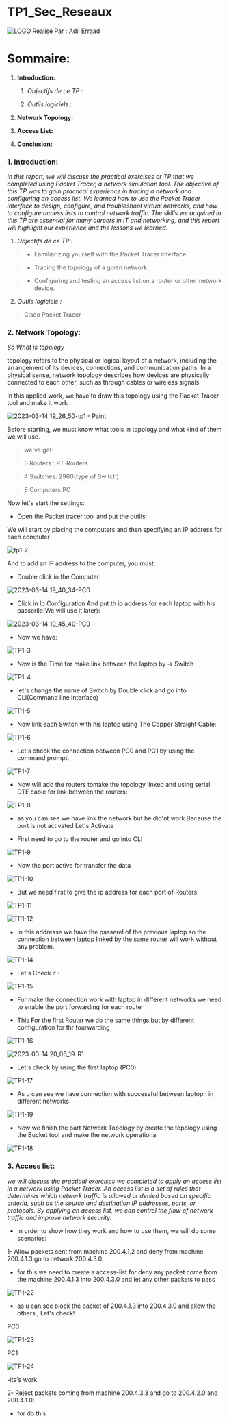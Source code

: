 # TP1_Sec_Reseaux
![LOGO](https://user-images.githubusercontent.com/99618982/225015198-317d743a-74b9-44ad-a13b-7e698620b346.jpeg)
Realisé Par : Adil Erraad

# Sommaire:

 1. **Introduction:**
 
    1. *Objectifs de ce TP :*
    
    2. *Outils logiciels :*
    
 2. **Network Topology:**
 
 3. **Access List:**
 
 4. **Conclusion:**
 
 
 
### 1. Introduction:

*In this report, we will discuss the practical exercises or TP that we completed using Packet Tracer, a network simulation tool. The objective of this TP was to gain practical experience in tracing a network and configuring an access list. We learned how to use the Packet Tracer interface to design, configure, and troubleshoot virtual networks, and how to configure access lists to control network traffic. The skills we acquired in this TP are essential for many careers in IT and networking, and this report will highlight our experience and the lessons we learned.* 

   1. *Objectifs de ce TP :*
   >
   > - Familiarizing yourself with the Packet Tracer interface.
           
   > - Tracing the topology of a given network.
           
   > - Configuring and testing an access list on a router or other network device.
           
   >
   
   2. *Outils logiciels :*
   >
   > Cisco Packet Tracer
   >
   
### 2. Network Topology:
 
 *So What is topology*
 
 topology refers to the physical or logical layout of a network, including the arrangement of its devices, connections, and communication paths. In a physical sense, network topology describes how devices are physically connected to each other, such as through cables or wireless signals
 
 In this applied work, we have to draw this topology using the Packet Tracer tool and make it work
 
 ![2023-03-14 19_26_50-tp1 - Paint](https://user-images.githubusercontent.com/99618982/225102657-8f7c6df8-36ea-4437-b4a6-a6ff3ff93ccd.jpg)


Before starting, we must know what tools in topology and what kind of them we will use.

> we've got:

> 3 Routers : PT-Routers

> 4 Switches: 2960(type of Switch)

> 8 Computers:PC

Now let's start the settings:

- Open the Packet tracer tool and put the outils:

We will start by placing the computers and then specifying an IP address for each computer


![tp1-2](https://user-images.githubusercontent.com/99618982/225105386-36f04e45-6343-4447-974d-d6470e582b7a.png)

And to add an IP address to the computer, you must:

 - Double click in the Computer:

![2023-03-14 19_40_34-PC0](https://user-images.githubusercontent.com/99618982/225105993-2e4b3dbc-df34-4756-8a0e-195638d61f8a.jpg)

- Click in Ip Configuration And put th ip address for each laptop with his passerile(We will use it later):


![2023-03-14 19_45_40-PC0](https://user-images.githubusercontent.com/99618982/225106715-4db8e502-fe8c-4304-bb4f-165effcacd68.jpg)


- Now we have:

![TP1-3](https://user-images.githubusercontent.com/99618982/225105505-b793f9a1-eb2c-457a-897a-77fa6fe9ed8c.png)

- Now is the Time for make link between the laptop by -> Switch

![TP1-4](https://user-images.githubusercontent.com/99618982/225107298-e8dbeb13-e17c-435a-968f-d21ffa2cde7c.png)

- let's change the name of Switch by Double click and go into CLI(Command line interface)

![TP1-5](https://user-images.githubusercontent.com/99618982/225107546-6e94d91b-c116-423b-91f6-119c4010b911.png)

- Now link each Switch with his laptop using The Copper Straight Cable:

![TP1-6](https://user-images.githubusercontent.com/99618982/225107869-1bc84f71-38d8-4ecd-abf9-3ee02e3ae4ce.png)

- Let's check the connection between PC0 and PC1 by using the command prompt:

![TP1-7](https://user-images.githubusercontent.com/99618982/225108199-e54ae466-ae43-4b71-bbfe-8178914a03c5.png)

- Now will add the routers tomake the topology linked and using serial DTE cable for link between the routers:

![TP1-8](https://user-images.githubusercontent.com/99618982/225108404-314ca67e-6bb7-4fa9-ad29-28fbb7fbf8c1.png)

- as you can see we have link the network but he did'nt work  Because the port is not activated Let's Activate

- First need to go to the router and go into CLI

![TP1-9](https://user-images.githubusercontent.com/99618982/225108986-6ba88c95-f776-4679-a77b-fbadad9b5c06.png)

- Now the port active for transfer the data 

![TP1-10](https://user-images.githubusercontent.com/99618982/225109346-4e158942-ba04-4f62-84b5-b4eb3ac974cd.png)

- But we need first to give the ip address for each port of Routers

![TP1-11](https://user-images.githubusercontent.com/99618982/225109524-87bcb6e2-3835-44d3-b3dd-4cf14d8c88e9.png)

![TP1-12](https://user-images.githubusercontent.com/99618982/225109556-5baa1923-296f-4717-b3f9-eb1fa9cd15ef.png)

- In this addresse we have the passerel of the previous laptop so the connection between laptop linked by the same router will work without any problem.

![TP1-14](https://user-images.githubusercontent.com/99618982/225109928-6b850dab-6ce6-4025-a90d-ba8095a2002c.png)

- Let's Check it :

![TP1-15](https://user-images.githubusercontent.com/99618982/225110184-afad82d7-2ab9-4056-aae5-77470d8f4b2c.png)

- For make the connection work with laptop in different networks we need to enable the port forwarding for each router :

- This For the first Router we do the same things but by different configuration for thr fourwarding

![TP1-16](https://user-images.githubusercontent.com/99618982/225110533-ed15abb3-7513-4729-a98d-ddf415418146.png)

![2023-03-14 20_06_19-R1](https://user-images.githubusercontent.com/99618982/225111542-c384c8c6-872c-436b-a43f-e4bec0e23d0f.jpg)

- Let's check by using the first laptop (PC0)

![TP1-17](https://user-images.githubusercontent.com/99618982/225111719-60ebffd3-8e4e-4204-8b83-9cee837e38cd.png)

- As u can see we have connection with successful between laptopn in different networks

![TP1-19](https://user-images.githubusercontent.com/99618982/225112357-b43f9804-cc29-4152-b8d8-527d829471dd.png)

- Now we finish the part Network Topology by create the topology using the Bucket tool and make the network operational

![TP1-18](https://user-images.githubusercontent.com/99618982/225113190-f62f8e46-ccdd-4b8e-adbb-0ccfa1cf39e0.png)

### 3. Access list:

*we will discuss the practical exercises we completed to apply an access list in a network using Packet Tracer. An access list is a set of rules that determines which network traffic is allowed or denied based on specific criteria, such as the source and destination IP addresses, ports, or protocols. By applying an access list, we can control the flow of network traffic and improve network security.*

- In order to show how they work and how to use them, we will do some scenarios:

1- Allow packets sent from machine 200.4.1.2 and deny from machine 200.4.1.3 go to network 200.4.3.0:

- for this we need to create a access-list for deny any packet come from the machine 200.4.1.3 into 200.4.3.0 and let any other packets to pass

![TP1-22](https://user-images.githubusercontent.com/99618982/225116339-b0c520cf-78d0-4ee2-9c18-83a4f0297661.png)

- as u can see block the packet of 200.4.1.3 into 200.4.3.0 and allow the others , Let's check!

 PC0
 
![TP1-23](https://user-images.githubusercontent.com/99618982/225116549-8414c888-9156-4496-b78a-3a7cf765ab34.png)

PC1 

![TP1-24](https://user-images.githubusercontent.com/99618982/225116620-6c1c83da-0332-48bc-8385-04c2aee59543.png)

-its's work

2- Reject packets coming from machine 200.4.3.3 and go to 200.4.2.0 and 200.4.1.0:

- for do this 










